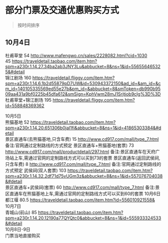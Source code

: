 # 部分门票及交通优惠购买方式
> 按时间排序

## 10月4日						
				
杜甫草堂	54	http://www.mafengwo.cn/sales/2228082.html?cid=1030				
	45	https://traveldetail.taobao.com/item.htm?spm=a230r.1.14.27.34ba2ab3JNY3Lu&abbucket=8&ns=1&id=556556465325&#detail				
锦江剧场	160	https://traveldetail.fliggy.com/item.htm?spm=a230r.1.14.6.1b2d55879pD7UW&id=530943372150&ad_id=&am_id=&cm_id=140105335569ed55e27b&pm_id=&abbucket=8&smToken=db990b9509aa431a9bf0225b45dfa612&smSign=KphVwm28mJ1Srjtiob9cIg%3D%3D				
杜甫草堂+锦江剧场	195	https://traveldetail.fliggy.com/item.htm?id=558848369362				
						
10月5日						
熊猫基地	52	https://traveldetail.taobao.com/item.htm?spm=a230r.1.14.20.651306b0jaI1fi&abbucket=8&ns=1&id=41865303384&#detail				
景区直通车(去熊猫基地,只含车费)	15	http://www.cd917.com/mall/type_7.html				备注:官网通过定制路线的方式预定
景区直通车+熊猫基地(套票)	73	http://www.cd917.com/mall/productdetail/297.html				备注:景区直通车在天府广场站上车,需通过官网的定制路线方式可以买到73的套票
景区直通车(返回武侯祠,只含车费)	8	http://www.cd917.com/mall/type_7.html				备注:官网通过定制路线的方式预定
武侯祠(双人套票)	103	https://traveldetail.taobao.com/item.htm?spm=a230r.1.14.32.2df71d75vUGm3z&abbucket=8&ns=1&id=557076704038&#detail				
景区直通车+武侯祠(套票)	60	http://www.cd917.com/mall/type_7.html				备注:景区直通车在熊猫基地上车,需通过官网的定制路线方式可以买到60的套票
10月6日						
都江堰	80.5	https://traveldetail.taobao.com/item.htm?id=556010921558&				
10月7日						
青城山(前山)	85	https://traveldetail.taobao.com/item.htm?spm=a230r.1.14.20.12190a77QYQtc0&abbucket=8&ns=1&id=555933324533&#detail				
10月8日-9日						
门票当地直接购买						
